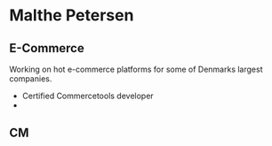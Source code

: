 # Malthe Petersen

## E-Commerce
Working on hot e-commerce platforms for some of Denmarks largest companies.

- Certified Commercetools developer
- 

## CM
